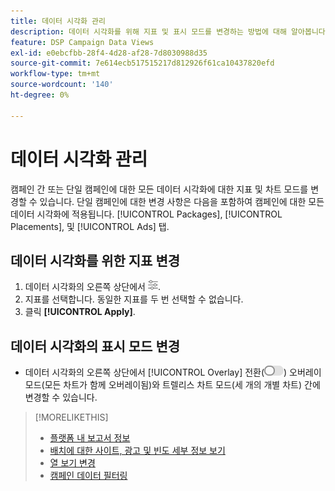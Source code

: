 ```yaml
---
title: 데이터 시각화 관리
description: 데이터 시각화를 위해 지표 및 표시 모드를 변경하는 방법에 대해 알아봅니다.
feature: DSP Campaign Data Views
exl-id: e0ebcfbb-28f4-4d28-af28-7d8030988d35
source-git-commit: 7e614ecb517515217d812926f61ca10437820efd
workflow-type: tm+mt
source-wordcount: '140'
ht-degree: 0%

---
```


# 데이터 시각화 관리

캠페인 간 또는 단일 캠페인에 대한 모든 데이터 시각화에 대한 지표 및 차트 모드를 변경할 수 있습니다. 단일 캠페인에 대한 변경 사항은 다음을 포함하여 캠페인에 대한 모든 데이터 시각화에 적용됩니다. [!UICONTROL Packages], [!UICONTROL Placements], 및 [!UICONTROL Ads] 탭.

## 데이터 시각화를 위한 지표 변경

1. 데이터 시각화의 오른쪽 상단에서 ![설정](/help/dsp/assets/settings-chart.png).
1. 지표를 선택합니다.
동일한 지표를 두 번 선택할 수 없습니다.
1. 클릭 **[!UICONTROL Apply]**.

## 데이터 시각화의 표시 모드 변경

* 데이터 시각화의 오른쪽 상단에서 [!UICONTROL Overlay] 전환(![오버레이 스위치](/help/dsp/assets/overlay.png)) 오버레이 모드(모든 차트가 함께 오버레이됨)와 트렐리스 차트 모드(세 개의 개별 차트) 간에 변경할 수 있습니다.

>[!MORELIKETHIS]
>
>* [플랫폼 내 보고서 정보](campaign-reports-about.md)
>* [배치에 대한 사이트, 광고 및 빈도 세부 정보 보기](placement-details-view.md)
>* [열 보기 변경](column-view-change.md)
>* [캠페인 데이터 필터링](campaign-data-filter.md)

